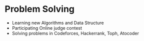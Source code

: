 # Problem Solving

* Learning new Algorithms and Data Structure
* Participating Online judge contest
* Solving problems in Codeforces, Hackerrank, Toph, Atocoder  
